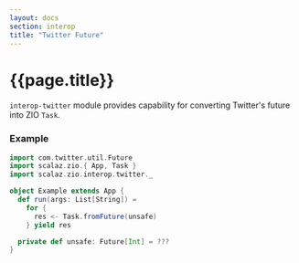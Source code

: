 ```yaml
---
layout: docs
section: interop
title: "Twitter Future"
---
```


# {{page.title}}

`interop-twitter` module provides capability for converting Twitter's future into ZIO `Task`.

### Example

```scala
import com.twitter.util.Future
import scalaz.zio.{ App, Task }
import scalaz.zio.interop.twitter._

object Example extends App {
  def run(args: List[String]) =     
    for {
      res <- Task.fromFuture(unsafe)
    } yield res

  private def unsafe: Future[Int] = ???
}
```